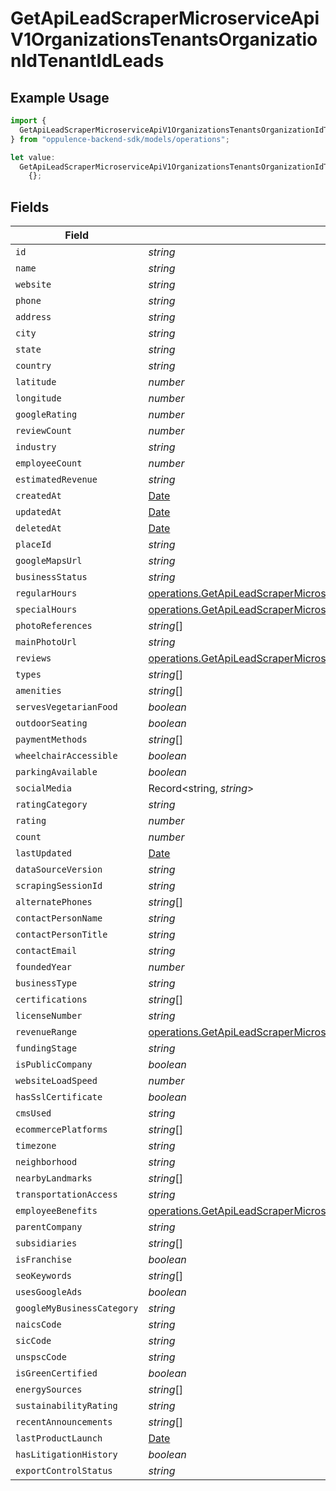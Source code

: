 # GetApiLeadScraperMicroserviceApiV1OrganizationsTenantsOrganizationIdTenantIdLeads

## Example Usage

```typescript
import {
  GetApiLeadScraperMicroserviceApiV1OrganizationsTenantsOrganizationIdTenantIdLeads,
} from "oppulence-backend-sdk/models/operations";

let value:
  GetApiLeadScraperMicroserviceApiV1OrganizationsTenantsOrganizationIdTenantIdLeads =
    {};
```

## Fields

| Field                                                                                                                                                                                                                                | Type                                                                                                                                                                                                                                 | Required                                                                                                                                                                                                                             | Description                                                                                                                                                                                                                          |
| ------------------------------------------------------------------------------------------------------------------------------------------------------------------------------------------------------------------------------------ | ------------------------------------------------------------------------------------------------------------------------------------------------------------------------------------------------------------------------------------ | ------------------------------------------------------------------------------------------------------------------------------------------------------------------------------------------------------------------------------------ | ------------------------------------------------------------------------------------------------------------------------------------------------------------------------------------------------------------------------------------ |
| `id`                                                                                                                                                                                                                                 | *string*                                                                                                                                                                                                                             | :heavy_minus_sign:                                                                                                                                                                                                                   | N/A                                                                                                                                                                                                                                  |
| `name`                                                                                                                                                                                                                               | *string*                                                                                                                                                                                                                             | :heavy_minus_sign:                                                                                                                                                                                                                   | N/A                                                                                                                                                                                                                                  |
| `website`                                                                                                                                                                                                                            | *string*                                                                                                                                                                                                                             | :heavy_minus_sign:                                                                                                                                                                                                                   | N/A                                                                                                                                                                                                                                  |
| `phone`                                                                                                                                                                                                                              | *string*                                                                                                                                                                                                                             | :heavy_minus_sign:                                                                                                                                                                                                                   | N/A                                                                                                                                                                                                                                  |
| `address`                                                                                                                                                                                                                            | *string*                                                                                                                                                                                                                             | :heavy_minus_sign:                                                                                                                                                                                                                   | N/A                                                                                                                                                                                                                                  |
| `city`                                                                                                                                                                                                                               | *string*                                                                                                                                                                                                                             | :heavy_minus_sign:                                                                                                                                                                                                                   | N/A                                                                                                                                                                                                                                  |
| `state`                                                                                                                                                                                                                              | *string*                                                                                                                                                                                                                             | :heavy_minus_sign:                                                                                                                                                                                                                   | N/A                                                                                                                                                                                                                                  |
| `country`                                                                                                                                                                                                                            | *string*                                                                                                                                                                                                                             | :heavy_minus_sign:                                                                                                                                                                                                                   | N/A                                                                                                                                                                                                                                  |
| `latitude`                                                                                                                                                                                                                           | *number*                                                                                                                                                                                                                             | :heavy_minus_sign:                                                                                                                                                                                                                   | N/A                                                                                                                                                                                                                                  |
| `longitude`                                                                                                                                                                                                                          | *number*                                                                                                                                                                                                                             | :heavy_minus_sign:                                                                                                                                                                                                                   | N/A                                                                                                                                                                                                                                  |
| `googleRating`                                                                                                                                                                                                                       | *number*                                                                                                                                                                                                                             | :heavy_minus_sign:                                                                                                                                                                                                                   | N/A                                                                                                                                                                                                                                  |
| `reviewCount`                                                                                                                                                                                                                        | *number*                                                                                                                                                                                                                             | :heavy_minus_sign:                                                                                                                                                                                                                   | N/A                                                                                                                                                                                                                                  |
| `industry`                                                                                                                                                                                                                           | *string*                                                                                                                                                                                                                             | :heavy_minus_sign:                                                                                                                                                                                                                   | N/A                                                                                                                                                                                                                                  |
| `employeeCount`                                                                                                                                                                                                                      | *number*                                                                                                                                                                                                                             | :heavy_minus_sign:                                                                                                                                                                                                                   | N/A                                                                                                                                                                                                                                  |
| `estimatedRevenue`                                                                                                                                                                                                                   | *string*                                                                                                                                                                                                                             | :heavy_minus_sign:                                                                                                                                                                                                                   | N/A                                                                                                                                                                                                                                  |
| `createdAt`                                                                                                                                                                                                                          | [Date](https://developer.mozilla.org/en-US/docs/Web/JavaScript/Reference/Global_Objects/Date)                                                                                                                                        | :heavy_minus_sign:                                                                                                                                                                                                                   | N/A                                                                                                                                                                                                                                  |
| `updatedAt`                                                                                                                                                                                                                          | [Date](https://developer.mozilla.org/en-US/docs/Web/JavaScript/Reference/Global_Objects/Date)                                                                                                                                        | :heavy_minus_sign:                                                                                                                                                                                                                   | N/A                                                                                                                                                                                                                                  |
| `deletedAt`                                                                                                                                                                                                                          | [Date](https://developer.mozilla.org/en-US/docs/Web/JavaScript/Reference/Global_Objects/Date)                                                                                                                                        | :heavy_minus_sign:                                                                                                                                                                                                                   | N/A                                                                                                                                                                                                                                  |
| `placeId`                                                                                                                                                                                                                            | *string*                                                                                                                                                                                                                             | :heavy_minus_sign:                                                                                                                                                                                                                   | N/A                                                                                                                                                                                                                                  |
| `googleMapsUrl`                                                                                                                                                                                                                      | *string*                                                                                                                                                                                                                             | :heavy_minus_sign:                                                                                                                                                                                                                   | N/A                                                                                                                                                                                                                                  |
| `businessStatus`                                                                                                                                                                                                                     | *string*                                                                                                                                                                                                                             | :heavy_minus_sign:                                                                                                                                                                                                                   | N/A                                                                                                                                                                                                                                  |
| `regularHours`                                                                                                                                                                                                                       | [operations.GetApiLeadScraperMicroserviceApiV1OrganizationsTenantsOrganizationIdTenantIdRegularHours](../../models/operations/getapileadscrapermicroserviceapiv1organizationstenantsorganizationidtenantidregularhours.md)[]         | :heavy_minus_sign:                                                                                                                                                                                                                   | N/A                                                                                                                                                                                                                                  |
| `specialHours`                                                                                                                                                                                                                       | [operations.GetApiLeadScraperMicroserviceApiV1OrganizationsTenantsOrganizationIdTenantIdSpecialHours](../../models/operations/getapileadscrapermicroserviceapiv1organizationstenantsorganizationidtenantidspecialhours.md)[]         | :heavy_minus_sign:                                                                                                                                                                                                                   | N/A                                                                                                                                                                                                                                  |
| `photoReferences`                                                                                                                                                                                                                    | *string*[]                                                                                                                                                                                                                           | :heavy_minus_sign:                                                                                                                                                                                                                   | N/A                                                                                                                                                                                                                                  |
| `mainPhotoUrl`                                                                                                                                                                                                                       | *string*                                                                                                                                                                                                                             | :heavy_minus_sign:                                                                                                                                                                                                                   | N/A                                                                                                                                                                                                                                  |
| `reviews`                                                                                                                                                                                                                            | [operations.GetApiLeadScraperMicroserviceApiV1OrganizationsTenantsOrganizationIdTenantIdReviews](../../models/operations/getapileadscrapermicroserviceapiv1organizationstenantsorganizationidtenantidreviews.md)[]                   | :heavy_minus_sign:                                                                                                                                                                                                                   | N/A                                                                                                                                                                                                                                  |
| `types`                                                                                                                                                                                                                              | *string*[]                                                                                                                                                                                                                           | :heavy_minus_sign:                                                                                                                                                                                                                   | N/A                                                                                                                                                                                                                                  |
| `amenities`                                                                                                                                                                                                                          | *string*[]                                                                                                                                                                                                                           | :heavy_minus_sign:                                                                                                                                                                                                                   | N/A                                                                                                                                                                                                                                  |
| `servesVegetarianFood`                                                                                                                                                                                                               | *boolean*                                                                                                                                                                                                                            | :heavy_minus_sign:                                                                                                                                                                                                                   | N/A                                                                                                                                                                                                                                  |
| `outdoorSeating`                                                                                                                                                                                                                     | *boolean*                                                                                                                                                                                                                            | :heavy_minus_sign:                                                                                                                                                                                                                   | N/A                                                                                                                                                                                                                                  |
| `paymentMethods`                                                                                                                                                                                                                     | *string*[]                                                                                                                                                                                                                           | :heavy_minus_sign:                                                                                                                                                                                                                   | N/A                                                                                                                                                                                                                                  |
| `wheelchairAccessible`                                                                                                                                                                                                               | *boolean*                                                                                                                                                                                                                            | :heavy_minus_sign:                                                                                                                                                                                                                   | N/A                                                                                                                                                                                                                                  |
| `parkingAvailable`                                                                                                                                                                                                                   | *boolean*                                                                                                                                                                                                                            | :heavy_minus_sign:                                                                                                                                                                                                                   | N/A                                                                                                                                                                                                                                  |
| `socialMedia`                                                                                                                                                                                                                        | Record<string, *string*>                                                                                                                                                                                                             | :heavy_minus_sign:                                                                                                                                                                                                                   | N/A                                                                                                                                                                                                                                  |
| `ratingCategory`                                                                                                                                                                                                                     | *string*                                                                                                                                                                                                                             | :heavy_minus_sign:                                                                                                                                                                                                                   | N/A                                                                                                                                                                                                                                  |
| `rating`                                                                                                                                                                                                                             | *number*                                                                                                                                                                                                                             | :heavy_minus_sign:                                                                                                                                                                                                                   | N/A                                                                                                                                                                                                                                  |
| `count`                                                                                                                                                                                                                              | *number*                                                                                                                                                                                                                             | :heavy_minus_sign:                                                                                                                                                                                                                   | N/A                                                                                                                                                                                                                                  |
| `lastUpdated`                                                                                                                                                                                                                        | [Date](https://developer.mozilla.org/en-US/docs/Web/JavaScript/Reference/Global_Objects/Date)                                                                                                                                        | :heavy_minus_sign:                                                                                                                                                                                                                   | N/A                                                                                                                                                                                                                                  |
| `dataSourceVersion`                                                                                                                                                                                                                  | *string*                                                                                                                                                                                                                             | :heavy_minus_sign:                                                                                                                                                                                                                   | N/A                                                                                                                                                                                                                                  |
| `scrapingSessionId`                                                                                                                                                                                                                  | *string*                                                                                                                                                                                                                             | :heavy_minus_sign:                                                                                                                                                                                                                   | N/A                                                                                                                                                                                                                                  |
| `alternatePhones`                                                                                                                                                                                                                    | *string*[]                                                                                                                                                                                                                           | :heavy_minus_sign:                                                                                                                                                                                                                   | N/A                                                                                                                                                                                                                                  |
| `contactPersonName`                                                                                                                                                                                                                  | *string*                                                                                                                                                                                                                             | :heavy_minus_sign:                                                                                                                                                                                                                   | N/A                                                                                                                                                                                                                                  |
| `contactPersonTitle`                                                                                                                                                                                                                 | *string*                                                                                                                                                                                                                             | :heavy_minus_sign:                                                                                                                                                                                                                   | N/A                                                                                                                                                                                                                                  |
| `contactEmail`                                                                                                                                                                                                                       | *string*                                                                                                                                                                                                                             | :heavy_minus_sign:                                                                                                                                                                                                                   | N/A                                                                                                                                                                                                                                  |
| `foundedYear`                                                                                                                                                                                                                        | *number*                                                                                                                                                                                                                             | :heavy_minus_sign:                                                                                                                                                                                                                   | N/A                                                                                                                                                                                                                                  |
| `businessType`                                                                                                                                                                                                                       | *string*                                                                                                                                                                                                                             | :heavy_minus_sign:                                                                                                                                                                                                                   | N/A                                                                                                                                                                                                                                  |
| `certifications`                                                                                                                                                                                                                     | *string*[]                                                                                                                                                                                                                           | :heavy_minus_sign:                                                                                                                                                                                                                   | N/A                                                                                                                                                                                                                                  |
| `licenseNumber`                                                                                                                                                                                                                      | *string*                                                                                                                                                                                                                             | :heavy_minus_sign:                                                                                                                                                                                                                   | N/A                                                                                                                                                                                                                                  |
| `revenueRange`                                                                                                                                                                                                                       | [operations.GetApiLeadScraperMicroserviceApiV1OrganizationsTenantsOrganizationIdTenantIdRevenueRange](../../models/operations/getapileadscrapermicroserviceapiv1organizationstenantsorganizationidtenantidrevenuerange.md)           | :heavy_minus_sign:                                                                                                                                                                                                                   | N/A                                                                                                                                                                                                                                  |
| `fundingStage`                                                                                                                                                                                                                       | *string*                                                                                                                                                                                                                             | :heavy_minus_sign:                                                                                                                                                                                                                   | N/A                                                                                                                                                                                                                                  |
| `isPublicCompany`                                                                                                                                                                                                                    | *boolean*                                                                                                                                                                                                                            | :heavy_minus_sign:                                                                                                                                                                                                                   | N/A                                                                                                                                                                                                                                  |
| `websiteLoadSpeed`                                                                                                                                                                                                                   | *number*                                                                                                                                                                                                                             | :heavy_minus_sign:                                                                                                                                                                                                                   | N/A                                                                                                                                                                                                                                  |
| `hasSslCertificate`                                                                                                                                                                                                                  | *boolean*                                                                                                                                                                                                                            | :heavy_minus_sign:                                                                                                                                                                                                                   | N/A                                                                                                                                                                                                                                  |
| `cmsUsed`                                                                                                                                                                                                                            | *string*                                                                                                                                                                                                                             | :heavy_minus_sign:                                                                                                                                                                                                                   | N/A                                                                                                                                                                                                                                  |
| `ecommercePlatforms`                                                                                                                                                                                                                 | *string*[]                                                                                                                                                                                                                           | :heavy_minus_sign:                                                                                                                                                                                                                   | N/A                                                                                                                                                                                                                                  |
| `timezone`                                                                                                                                                                                                                           | *string*                                                                                                                                                                                                                             | :heavy_minus_sign:                                                                                                                                                                                                                   | N/A                                                                                                                                                                                                                                  |
| `neighborhood`                                                                                                                                                                                                                       | *string*                                                                                                                                                                                                                             | :heavy_minus_sign:                                                                                                                                                                                                                   | N/A                                                                                                                                                                                                                                  |
| `nearbyLandmarks`                                                                                                                                                                                                                    | *string*[]                                                                                                                                                                                                                           | :heavy_minus_sign:                                                                                                                                                                                                                   | N/A                                                                                                                                                                                                                                  |
| `transportationAccess`                                                                                                                                                                                                               | *string*                                                                                                                                                                                                                             | :heavy_minus_sign:                                                                                                                                                                                                                   | N/A                                                                                                                                                                                                                                  |
| `employeeBenefits`                                                                                                                                                                                                                   | [operations.GetApiLeadScraperMicroserviceApiV1OrganizationsTenantsOrganizationIdTenantIdEmployeeBenefits](../../models/operations/getapileadscrapermicroserviceapiv1organizationstenantsorganizationidtenantidemployeebenefits.md)[] | :heavy_minus_sign:                                                                                                                                                                                                                   | N/A                                                                                                                                                                                                                                  |
| `parentCompany`                                                                                                                                                                                                                      | *string*                                                                                                                                                                                                                             | :heavy_minus_sign:                                                                                                                                                                                                                   | N/A                                                                                                                                                                                                                                  |
| `subsidiaries`                                                                                                                                                                                                                       | *string*[]                                                                                                                                                                                                                           | :heavy_minus_sign:                                                                                                                                                                                                                   | N/A                                                                                                                                                                                                                                  |
| `isFranchise`                                                                                                                                                                                                                        | *boolean*                                                                                                                                                                                                                            | :heavy_minus_sign:                                                                                                                                                                                                                   | N/A                                                                                                                                                                                                                                  |
| `seoKeywords`                                                                                                                                                                                                                        | *string*[]                                                                                                                                                                                                                           | :heavy_minus_sign:                                                                                                                                                                                                                   | N/A                                                                                                                                                                                                                                  |
| `usesGoogleAds`                                                                                                                                                                                                                      | *boolean*                                                                                                                                                                                                                            | :heavy_minus_sign:                                                                                                                                                                                                                   | N/A                                                                                                                                                                                                                                  |
| `googleMyBusinessCategory`                                                                                                                                                                                                           | *string*                                                                                                                                                                                                                             | :heavy_minus_sign:                                                                                                                                                                                                                   | N/A                                                                                                                                                                                                                                  |
| `naicsCode`                                                                                                                                                                                                                          | *string*                                                                                                                                                                                                                             | :heavy_minus_sign:                                                                                                                                                                                                                   | N/A                                                                                                                                                                                                                                  |
| `sicCode`                                                                                                                                                                                                                            | *string*                                                                                                                                                                                                                             | :heavy_minus_sign:                                                                                                                                                                                                                   | N/A                                                                                                                                                                                                                                  |
| `unspscCode`                                                                                                                                                                                                                         | *string*                                                                                                                                                                                                                             | :heavy_minus_sign:                                                                                                                                                                                                                   | N/A                                                                                                                                                                                                                                  |
| `isGreenCertified`                                                                                                                                                                                                                   | *boolean*                                                                                                                                                                                                                            | :heavy_minus_sign:                                                                                                                                                                                                                   | N/A                                                                                                                                                                                                                                  |
| `energySources`                                                                                                                                                                                                                      | *string*[]                                                                                                                                                                                                                           | :heavy_minus_sign:                                                                                                                                                                                                                   | N/A                                                                                                                                                                                                                                  |
| `sustainabilityRating`                                                                                                                                                                                                               | *string*                                                                                                                                                                                                                             | :heavy_minus_sign:                                                                                                                                                                                                                   | N/A                                                                                                                                                                                                                                  |
| `recentAnnouncements`                                                                                                                                                                                                                | *string*[]                                                                                                                                                                                                                           | :heavy_minus_sign:                                                                                                                                                                                                                   | N/A                                                                                                                                                                                                                                  |
| `lastProductLaunch`                                                                                                                                                                                                                  | [Date](https://developer.mozilla.org/en-US/docs/Web/JavaScript/Reference/Global_Objects/Date)                                                                                                                                        | :heavy_minus_sign:                                                                                                                                                                                                                   | N/A                                                                                                                                                                                                                                  |
| `hasLitigationHistory`                                                                                                                                                                                                               | *boolean*                                                                                                                                                                                                                            | :heavy_minus_sign:                                                                                                                                                                                                                   | N/A                                                                                                                                                                                                                                  |
| `exportControlStatus`                                                                                                                                                                                                                | *string*                                                                                                                                                                                                                             | :heavy_minus_sign:                                                                                                                                                                                                                   | N/A                                                                                                                                                                                                                                  |